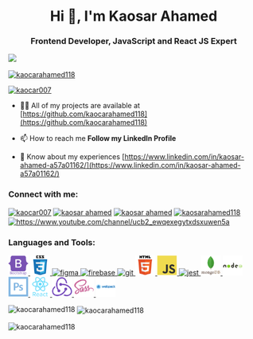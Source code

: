 <h1 align="center">Hi 👋, I'm Kaosar Ahamed</h1>
<h3 align="center">Frontend Developer, JavaScript and React JS Expert</h3>

<p align="left"> <img src="https://photos.google.com/search/_tra_/photo/AF1QipMMEpiglKLTuzql6SytSzrbrZht7m6bAVKOSwTP" /> </p>

<p align="left"> <a href="https://github.com/ryo-ma/github-profile-trophy"><img src="https://github-profile-trophy.vercel.app/?username=kaocarahamed118" alt="kaocarahamed118" /></a> </p>

<p align="left"> <a href="https://twitter.com/kaocar007" target="blank"><img src="https://img.shields.io/twitter/follow/kaocar007?logo=twitter&style=for-the-badge" alt="kaocar007" /></a> </p>

- 👨‍💻 All of my projects are available at [https://github.com/kaocarahamed118](https://github.com/kaocarahamed118)

- 📫 How to reach me **Follow my LinkedIn Profile**

- 📄 Know about my experiences [https://www.linkedin.com/in/kaosar-ahamed-a57a01162/](https://www.linkedin.com/in/kaosar-ahamed-a57a01162/)

<h3 align="left">Connect with me:</h3>
<p align="left">
<a href="https://twitter.com/kaocar007" target="blank"><img align="center" src="https://raw.githubusercontent.com/rahuldkjain/github-profile-readme-generator/master/src/images/icons/Social/twitter.svg" alt="kaocar007" height="30" width="40" /></a>
<a href="https://linkedin.com/in/kaosar ahamed" target="blank"><img align="center" src="https://raw.githubusercontent.com/rahuldkjain/github-profile-readme-generator/master/src/images/icons/Social/linked-in-alt.svg" alt="kaosar ahamed" height="30" width="40" /></a>
<a href="https://fb.com/kaosar ahamed" target="blank"><img align="center" src="https://raw.githubusercontent.com/rahuldkjain/github-profile-readme-generator/master/src/images/icons/Social/facebook.svg" alt="kaosar ahamed" height="30" width="40" /></a>
<a href="https://instagram.com/kaosarahamed118" target="blank"><img align="center" src="https://raw.githubusercontent.com/rahuldkjain/github-profile-readme-generator/master/src/images/icons/Social/instagram.svg" alt="kaosarahamed118" height="30" width="40" /></a>
<a href="https://www.youtube.com/channel/UCb2_ewqexeGytxDsXuwEN5A" target="blank"><img align="center" src="https://raw.githubusercontent.com/rahuldkjain/github-profile-readme-generator/master/src/images/icons/Social/youtube.svg" alt="https://www.youtube.com/channel/ucb2_ewqexegytxdsxuwen5a" height="30" width="40" /></a>
</p>

<h3 align="left">Languages and Tools:</h3>
<p align="left"> <a href="https://getbootstrap.com" target="_blank" rel="noreferrer"> <img src="https://raw.githubusercontent.com/devicons/devicon/master/icons/bootstrap/bootstrap-plain-wordmark.svg" alt="bootstrap" width="40" height="40"/> </a> <a href="https://www.w3schools.com/css/" target="_blank" rel="noreferrer"> <img src="https://raw.githubusercontent.com/devicons/devicon/master/icons/css3/css3-original-wordmark.svg" alt="css3" width="40" height="40"/> </a> <a href="https://www.figma.com/" target="_blank" rel="noreferrer"> <img src="https://www.vectorlogo.zone/logos/figma/figma-icon.svg" alt="figma" width="40" height="40"/> </a> <a href="https://firebase.google.com/" target="_blank" rel="noreferrer"> <img src="https://www.vectorlogo.zone/logos/firebase/firebase-icon.svg" alt="firebase" width="40" height="40"/> </a> <a href="https://git-scm.com/" target="_blank" rel="noreferrer"> <img src="https://www.vectorlogo.zone/logos/git-scm/git-scm-icon.svg" alt="git" width="40" height="40"/> </a> <a href="https://www.w3.org/html/" target="_blank" rel="noreferrer"> <img src="https://raw.githubusercontent.com/devicons/devicon/master/icons/html5/html5-original-wordmark.svg" alt="html5" width="40" height="40"/> </a> <a href="https://developer.mozilla.org/en-US/docs/Web/JavaScript" target="_blank" rel="noreferrer"> <img src="https://raw.githubusercontent.com/devicons/devicon/master/icons/javascript/javascript-original.svg" alt="javascript" width="40" height="40"/> </a> <a href="https://jestjs.io" target="_blank" rel="noreferrer"> <img src="https://www.vectorlogo.zone/logos/jestjsio/jestjsio-icon.svg" alt="jest" width="40" height="40"/> </a> <a href="https://www.mongodb.com/" target="_blank" rel="noreferrer"> <img src="https://raw.githubusercontent.com/devicons/devicon/master/icons/mongodb/mongodb-original-wordmark.svg" alt="mongodb" width="40" height="40"/> </a> <a href="https://nodejs.org" target="_blank" rel="noreferrer"> <img src="https://raw.githubusercontent.com/devicons/devicon/master/icons/nodejs/nodejs-original-wordmark.svg" alt="nodejs" width="40" height="40"/> </a> <a href="https://www.photoshop.com/en" target="_blank" rel="noreferrer"> <img src="https://raw.githubusercontent.com/devicons/devicon/master/icons/photoshop/photoshop-line.svg" alt="photoshop" width="40" height="40"/> </a> <a href="https://reactjs.org/" target="_blank" rel="noreferrer"> <img src="https://raw.githubusercontent.com/devicons/devicon/master/icons/react/react-original-wordmark.svg" alt="react" width="40" height="40"/> </a> <a href="https://redux.js.org" target="_blank" rel="noreferrer"> <img src="https://raw.githubusercontent.com/devicons/devicon/master/icons/redux/redux-original.svg" alt="redux" width="40" height="40"/> </a> <a href="https://sass-lang.com" target="_blank" rel="noreferrer"> <img src="https://raw.githubusercontent.com/devicons/devicon/master/icons/sass/sass-original.svg" alt="sass" width="40" height="40"/> </a> <a href="https://webpack.js.org" target="_blank" rel="noreferrer"> <img src="https://raw.githubusercontent.com/devicons/devicon/d00d0969292a6569d45b06d3f350f463a0107b0d/icons/webpack/webpack-original-wordmark.svg" alt="webpack" width="40" height="40"/> </a> </p>

<p><img align="left" src="https://github-readme-stats.vercel.app/api/top-langs?username=kaocarahamed118&show_icons=true&locale=en&layout=compact" alt="kaocarahamed118" /></p>

<p>&nbsp;<img align="center" src="https://github-readme-stats.vercel.app/api?username=kaocarahamed118&show_icons=true&locale=en" alt="kaocarahamed118" /></p>

<p><img align="center" src="https://github-readme-streak-stats.herokuapp.com/?user=kaocarahamed118&" alt="kaocarahamed118" /></p>
